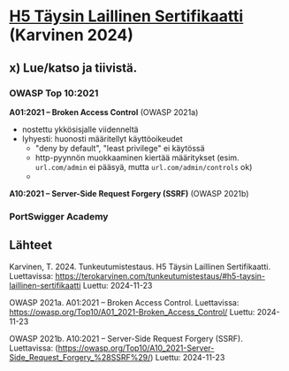 # [H5 Täysin Laillinen Sertifikaatti](https://terokarvinen.com/tunkeutumistestaus/#h5-taysin-laillinen-sertifikaatti) (Karvinen 2024)

## x) Lue/katso ja tiivistä.

### OWASP Top 10:2021

**A01:2021 – Broken Access Control** (OWASP 2021a)

- nostettu ykkösisjalle viidenneltä
- lyhyesti: huonosti määritellyt käyttöoikeudet
  - "deny by default", "least privilege" ei käytössä
  - http-pyynnön muokkaaminen kiertää määritykset (esim. `url.com/admin` ei pääsyä, mutta `url.com/admin/controls` ok)
  - 


**A10:2021 – Server-Side Request Forgery (SSRF)** (OWASP 2021b)

### PortSwigger Academy

## Lähteet

Karvinen, T. 2024. Tunkeutumistestaus. H5 Täysin Laillinen Sertifikaatti. Luettavissa: https://terokarvinen.com/tunkeutumistestaus/#h5-taysin-laillinen-sertifikaatti Luettu: 2024-11-23

OWASP 2021a. A01:2021 – Broken Access Control. Luettavissa: https://owasp.org/Top10/A01_2021-Broken_Access_Control/ Luettu: 2024-11-23

OWASP 2021b. A10:2021 – Server-Side Request Forgery (SSRF). Luettavissa: (https://owasp.org/Top10/A10_2021-Server-Side_Request_Forgery_%28SSRF%29/) Luettu: 2024-11-23
